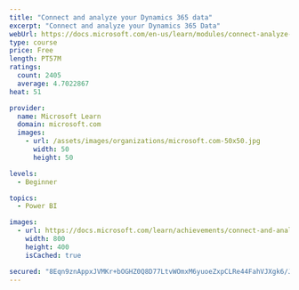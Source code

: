 ```yaml
---
title: "Connect and analyze your Dynamics 365 data​"
excerpt: "Connect and analyze your Dynamics 365 Data​"
webUrl: https://docs.microsoft.com/en-us/learn/modules/connect-analyze-dynamics-365-data/
type: course
price: Free
length: PT57M
ratings:
  count: 2405
  average: 4.7022867
heat: 51

provider:
  name: Microsoft Learn
  domain: microsoft.com
  images:
    - url: /assets/images/organizations/microsoft.com-50x50.jpg
      width: 50
      height: 50

levels:
  - Beginner

topics:
  - Power BI

images:
  - url: https://docs.microsoft.com/learn/achievements/connect-and-analyze-your-microsoft-dynamics-365-data-social.png
    width: 800
    height: 400
    isCached: true

secured: "8Eqn9znAppxJVMKr+bOGHZ0Q8D77LtvWOmxM6yuoeZxpCLRe44FahVJXgk6/JybRhKyCeHXhwM9SlqQt3CSuXXk6FWUwlMcpKYTWO6islKRSyp/J9E7nEdT0L/voP1tWV9ucAy9lCAmu3+tvYVFBwWTjPeuV4ngXps/XohQZCoI2ThomCFXOGkDTsWxxQY7rnYD9GaMBJiKNCCHub1Ih2f/DUq9O/vsc0deDaHqdu80MVH+jbpxxeStc6jDPtcKr44yqsdTOVTbidb9a1V3VjyDz1eN1y81ue1OOpCv5bMBgwTTN9WEMMPgWG1erZgkUr1Y0vbnFuvLpxJhzgAkiLJxZELHmm1EWjLF1q73/KlXRbdeiwSEctPC/FkL0WLv8kg8fxTjVUzto6aCA9+sYesc9JZOIXJSY60FscyVbUDI=;YheWGM39tKcFGicnXhRl4g=="
---
```


